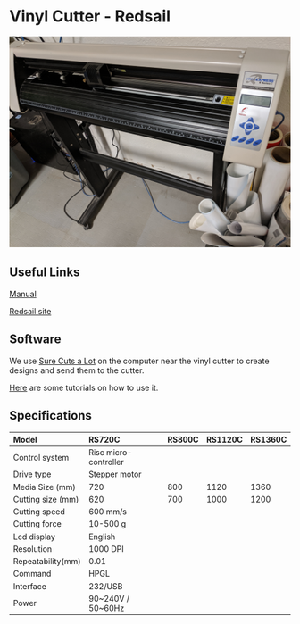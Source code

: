 # Vinyl Cutter - Redsail

![](../.gitbook/assets/img_20190827_191840.jpg)

## Useful Links

[Manual](https://drive.google.com/open?id=12Fksn53m9qx8DPYEIUvpSVd3hyfBDd6_)

[Redsail site](http://www.hflaser.com/Vinyl-Cutter.html)

## Software

We use [Sure Cuts a Lot](http://www.surecutsalot.com/index.php) on the computer near the vinyl cutter to create designs and send them to the cutter.

[Here](http://www.surecutsalot.com/tutorials/tutorials.php) are some tutorials on how to use it.

## Specifications

| Model | RS720C | RS800C | RS1120C | RS1360C |
| :--- | :--- | :--- | :--- | :--- |
| Control system | Risc micro-controller |  |  |  |
| Drive type | Stepper motor |  |  |  |
| Media Size \(mm\) | 720 | 800 | 1120 | 1360 |
| Cutting size \(mm\) | 620 | 700 | 1000 | 1200 |
| Cutting speed | 600 mm/s |  |  |  |
| Cutting force | 10-500 g |  |  |  |
| Lcd display | English |  |  |  |
| Resolution | 1000 DPI |  |  |  |
| Repeatability\(mm\) | 0.01 |  |  |  |
| Command | HPGL |  |  |  |
| Interface | 232/USB |  |  |  |
| Power | 90~240V / 50~60Hz |  |  |  |





